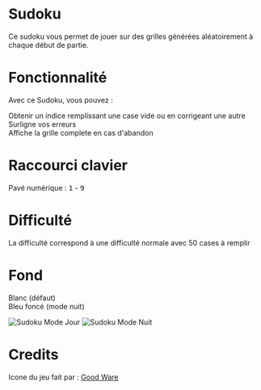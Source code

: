 # Sudoku
Ce sudoku vous permet de jouer sur des grilles générées aléatoirement à chaque début de partie.

Fonctionnalité 
=
Avec ce Sudoku, vous pouvez :

Obtenir un indice remplissant une case vide ou en corrigeant une autre  
Surligne vos erreurs  
Affiche la grille complete en cas d'abandon   

Raccourci clavier
=
Pavé numérique : <kbd>1</kbd> - <kbd>9</kbd>

Difficulté  
=
La difficulté correspond à une difficulté normale avec 50 cases à remplir

Fond
=
Blanc (défaut)  
Bleu foncé (mode nuit)

![Sudoku Mode Jour](https://i.imgur.com/XjNPlmt.png)
![Sudoku Mode Nuit](https://i.imgur.com/P1Qx14B.png)


Credits 
=
Icone du jeu fait par : [Good Ware](https://www.flaticon.com/free-icon/random_2619053)
